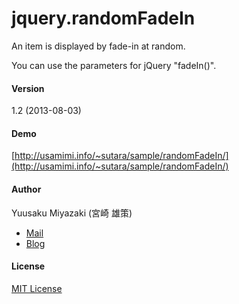 # jquery.randomFadeIn

An item is displayed by fade-in at random.

You can use the parameters for jQuery "fadeIn()".

#### Version

1.2 (2013-08-03)

#### Demo

[http://usamimi.info/~sutara/sample/randomFadeIn/](http://usamimi.info/~sutara/sample/randomFadeIn/)

#### Author
Yuusaku Miyazaki (宮崎 雄策)

* [Mail](toumin.m7@gmail.com)
* [Blog](http://d.hatena.ne.jp/sutara_lumpur/20120421/1335009088)

#### License

[MIT License](http://www.opensource.org/licenses/mit-license.php)

